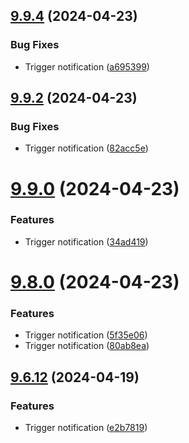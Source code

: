 ## [9.9.4](https://github.com/leandromoreirati/pipeline-test/compare/v9.9.2...v9.9.4) (2024-04-23)


### Bug Fixes

* Trigger notification ([a695399](https://github.com/leandromoreirati/pipeline-test/commit/a69539914a5ce0fbe20ef51cbe0c0df541f0c188))



## [9.9.2](https://github.com/leandromoreirati/pipeline-test/compare/v9.9.0...v9.9.2) (2024-04-23)


### Bug Fixes

* Trigger notification ([82acc5e](https://github.com/leandromoreirati/pipeline-test/commit/82acc5e2398a3105d54c01215fdc7e92d00b131e))



# [9.9.0](https://github.com/leandromoreirati/pipeline-test/compare/v9.8.0...v9.9.0) (2024-04-23)


### Features

* Trigger notification ([34ad419](https://github.com/leandromoreirati/pipeline-test/commit/34ad419e4ab95bb378b1d79c0f8f424570a1517d))



# [9.8.0](https://github.com/leandromoreirati/pipeline-test/compare/v9.6.12...v9.8.0) (2024-04-23)


### Features

* Trigger notification ([5f35e06](https://github.com/leandromoreirati/pipeline-test/commit/5f35e06ef424bb9b972c15c739cee8f8158fddf4))
* Trigger notification ([80ab8ea](https://github.com/leandromoreirati/pipeline-test/commit/80ab8eac38dedeb4e78e7132eec0084e90460d34))



## [9.6.12](https://github.com/leandromoreirati/pipeline-test/compare/v9.6.11...v9.6.12) (2024-04-19)


### Features

* Trigger notification ([e2b7819](https://github.com/leandromoreirati/pipeline-test/commit/e2b78196830f7d11764d031378e7c99f42882e16))




